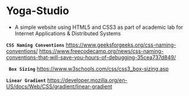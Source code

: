 # Yoga-Studio
* A simple website using HTML5 and CSS3 as part of academic lab for Internet Applications & Distributed Systems

**` CSS Naming Conventions `**
https://www.geeksforgeeks.org/css-naming-conventions/
https://www.freecodecamp.org/news/css-naming-conventions-that-will-save-you-hours-of-debugging-35cea737d849/

**` Box Sizing`**
https://www.w3schools.com/css/css3_box-sizing.asp

**` Linear Gradient `**
https://developer.mozilla.org/en-US/docs/Web/CSS/gradient/linear-gradient


